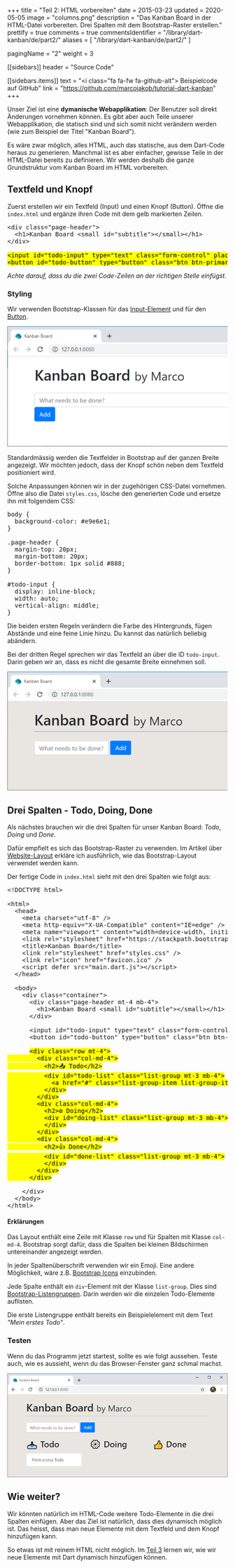 +++
title = "Teil 2: HTML vorbereiten"
date = 2015-03-23
updated = 2020-05-05
image = "columns.png"
description = "Das Kanban Board in der HTML-Datei vorbereiten. Drei Spalten mit dem Bootstrap-Raster erstellen."
prettify = true
comments = true
commentsIdentifier = "/library/dart-kanban/de/part2/"
aliases = [ 
  "/library/dart-kanban/de/part2/" 
]

pagingName = "2"
weight = 3

[[sidebars]]
header = "Source Code"

[[sidebars.items]]
text = "<i class=\"fa fa-fw fa-github-alt\"></i> Beispielcode auf GitHub"
link = "https://github.com/marcojakob/tutorial-dart-kanban"
+++

Unser Ziel ist eine **dymanische Webapplikation**: Der Benutzer soll direkt Änderungen vornehmen können. Es gibt aber auch Teile unserer Webapplikation, die statisch sind und sich somit nicht verändern werden (wie zum Beispiel der Titel "Kanban Board").

Es wäre zwar möglich, alles HTML, auch das statische, aus dem Dart-Code heraus zu generieren. Manchmal ist es aber einfacher, gewisse Teile in der HTML-Datei bereits zu definieren. Wir werden deshalb die ganze Grundstruktur vom Kanban Board im HTML vorbereiten.


## Textfeld und Knopf

Zuerst erstellen wir ein Textfeld (Input) und einen Knopf (Button). Öffne die `index.html` und ergänze ihren Code mit dem gelb markierten Zeilen.

<pre class="prettyprint lang-html">
&lt;div class="page-header">
  &lt;h1>Kanban Board &lt;small id="subtitle">&lt;/small>&lt;/h1>
&lt;/div>

<mark>&lt;input id="todo-input" type="text" class="form-control" placeholder="What needs to be done?">
&lt;button id="todo-button" type="button" class="btn btn-primary">Add&lt;/button></mark>
</pre>

*Achte darauf, dass du die zwei Code-Zeilen an der richtigen Stelle einfügst.*


### Styling

Wir verwenden Bootstrap-Klassen für das [Input-Element](https://getbootstrap.com/docs/4.1/components/forms/) und für den [Button](https://getbootstrap.com/docs/4.1/components/buttons/).

![Textfeld und Knopf](input-button.png)

Standardmässig werden die Textfelder in Bootstrap auf der ganzen Breite angezeigt. Wir möchten jedoch, dass der Knopf schön neben dem Textfeld positioniert wird.

Solche Anpassungen können wir in der zugehörigen CSS-Datei vornehmen. Öffne also die Datei `styles.css`, lösche den generierten Code und ersetze ihn mit folgendem CSS:

<pre class="prettyprint lang-css">
body {
  background-color: #e9e6e1;
}

.page-header {
  margin-top: 20px;
  margin-bottom: 20px;
  border-bottom: 1px solid #888;
}

#todo-input {
  display: inline-block;
  width: auto;
  vertical-align: middle;
}
</pre>

Die beiden ersten Regeln verändern die Farbe des Hintergrunds, fügen Abstände und eine feine Linie hinzu. Du kannst das natürlich beliebig abändern.

Bei der dritten Regel sprechen wir das Textfeld an über die ID `todo-input`. Darin geben wir an, dass es nicht die gesamte Breite einnehmen soll.

![Textfeld und Knopf](input-button-styled.png)


## Drei Spalten - Todo, Doing, Done

Als nächstes brauchen wir die drei Spalten für unser Kanban Board: *Todo*, *Doing* und *Done*.

Dafür empfielt es sich das Bootstrap-Raster zu verwenden. Im Artikel über [Website-Layout](/de/library/more-html-css/website-layout/) erkläre ich ausführlich, wie das Bootstrap-Layout verwendet werden kann.

Der fertige Code in `index.html` sieht mit den drei Spalten wie folgt aus:

<pre class="prettyprint lang-html">
&lt;!DOCTYPE html>

&lt;html>
  &lt;head>
    &lt;meta charset="utf-8" />
    &lt;meta http-equiv="X-UA-Compatible" content="IE=edge" />
    &lt;meta name="viewport" content="width=device-width, initial-scale=1.0" />
    &lt;link rel="stylesheet" href="https://stackpath.bootstrapcdn.com/bootstrap/4.5.0/css/bootstrap.min.css">
    &lt;title>Kanban Board&lt;/title>
    &lt;link rel="stylesheet" href="styles.css" />
    &lt;link rel="icon" href="favicon.ico" />
    &lt;script defer src="main.dart.js">&lt;/script>
  &lt;/head>

  &lt;body>
    &lt;div class="container">
      &lt;div class="page-header mt-4 mb-4">
        &lt;h1>Kanban Board &lt;small id="subtitle">&lt;/small>&lt;/h1>
      &lt;/div>

      &lt;input id="todo-input" type="text" class="form-control" placeholder="What needs to be done?">
      &lt;button id="todo-button" type="button" class="btn btn-primary">Add&lt;/button>
      
      <mark>&lt;div class="row mt-4">
        &lt;div class="col-md-4">
          &lt;h2>📥 Todo&lt;/h2>
          &lt;div id="todo-list" class="list-group mt-3 mb-4">
            &lt;a href="#" class="list-group-item list-group-item-action">Mein erstes Todo&lt;/a>
          &lt;/div>
        &lt;/div>
        &lt;div class="col-md-4">
          &lt;h2>⚙️ Doing&lt;/h2>
          &lt;div id="doing-list" class="list-group mt-3 mb-4">
          &lt;/div>
        &lt;/div>
        &lt;div class="col-md-4">
          &lt;h2>👍 Done&lt;/h2>
          &lt;div id="done-list" class="list-group mt-3 mb-4">
          &lt;/div>
        &lt;/div>
      &lt;/div></mark>

    &lt;/div>
  &lt;/body>
&lt;/html>
</pre>


#### Erklärungen

Das Layout enthält eine Zeile mit Klasse `row` und für Spalten mit Klasse `col-md-4`. Bootstrap sorgt dafür, dass die Spalten bei kleinen Bildschirmen untereinander angezeigt werden.

In jeder Spaltenüberschrift verwenden wir ein Emoji. Eine andere Möglichkeit, wäre z.B. [Bootstrap Icons](https://icons.getbootstrap.com/) einzubinden.

Jede Spalte enthält ein `div`-Element mit der Klasse `list-group`. Dies sind [Bootstrap-Listengruppen](https://getbootstrap.com/docs/4.4/components/list-group/). Darin werden wir die einzelen Todo-Elemente auflisten.

Die erste Listengruppe enthält bereits ein Beispielelement mit dem Text *"Mein erstes Todo"*. 


### Testen

Wenn du das Programm jetzt startest, sollte es wie folgt aussehen. Teste auch, wie es aussieht, wenn du das Browser-Fenster ganz schmal machst.

![Bootstrap Spalten](columns.png)


## Wie weiter?

Wir könnten natürlich im HTML-Code weitere Todo-Elemente in die drei Spalten einfügen. Aber das Ziel ist natürlich, dass dies dynamisch möglich ist. Das heisst, dass man neue Elemente mit dem Textfeld und dem Knopf hinzufügen kann.

So etwas ist mit reinem HTML nicht möglich. Im [Teil 3](/de/library/dart-kanban/part3/) lernen wir, wie wir neue Elemente mit Dart dynamisch hinzufügen können.
